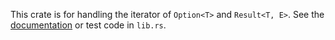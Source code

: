 This crate is for handling the iterator of `Option<T>` and `Result<T, E>`.
See the [documentation](https://gyu-don.github.io/options_results/docs/options_results/) or test code in `lib.rs`.
